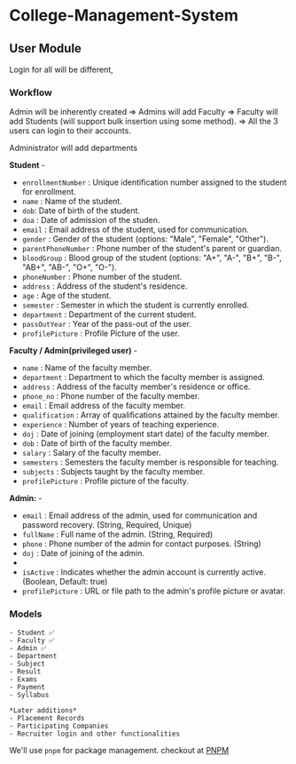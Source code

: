 # College-Management-System


## User Module

Login for all will be different, 

### Workflow

Admin will be inherently created => Admins will add Faculty => Faculty will add Students (will support bulk insertion using some method). => All the 3 users can login to their accounts.

Administrator will add departments

**Student** - 

- `enrollmentNumber` : Unique identification number assigned to the student for enrollment.
- `name` : Name of the student.
- `dob`: Date of birth of the student.
- `﻿doa` : Date of admission of the studen.
- `email` : Email address of the student, used for communication.
- `gender` : Gender of the student (options: "Male", "Female", "Other").
- `parentPhoneNumber` : Phone number of the student's parent or guardian.
- `bloodGroup` : Blood group of the student (options: "A+", "A-", "B+", "B-", "AB+", "AB-", "O+", "O-").
- `phoneNumber` : Phone number of the student.
- `address` : Address of the student's residence.
- `age` : Age of the student.
- `semester` : Semester in which the student is currently enrolled.
- `﻿department` : Department of the current student.
- `﻿passOutYear` : Year of the pass-out of the user.
- `﻿profilePicture` : Profile Picture of the user.

**Faculty / Admin(privileged user)** -

- `name` : Name of the faculty member.
- `department` : Department to which the faculty member is assigned.
- `address` : Address of the faculty member's residence or office.
- `phone_no` : Phone number of the faculty member.
- `email` : Email address of the faculty member.
- `qualification` : Array of qualifications attained by the faculty member.
- `experience` : Number of years of teaching experience.
- `doj` : Date of joining (employment start date) of the faculty member.
- `dob` : Date of birth of the faculty member.
- `salary` : Salary of the faculty member.
- `semesters` : Semesters the faculty member is responsible for teaching.
- `subjects` : Subjects taught by the faculty member.
- `﻿profilePicture` : Profile picture of the faculty.
  
**Admin:** -

- `email` : Email address of the admin, used for communication and password recovery. (String, Required, Unique)
- `fullName` : Full name of the admin. (String, Required)
- `phone` : Phone number of the admin for contact purposes. (String)
- `doj` : Date of joining of the admin.
- 
- `isActive` : Indicates whether the admin account is currently active. (Boolean, Default: true)
- `﻿profilePicture` : URL or file path to the admin's profile picture or avatar.

### Models
    - Student ✅
    - Faculty ✅
    - Admin ✅
    - Department
    - Subject
    - Result
    - Exams
    - Payment
    - Syllabus

    *Later additions*
    - Placement Records
    - Participating Companies
    - Recruiter login and other functionalities

    
We'll use `pnpm` for package management. checkout at [PNPM](https://pnpm.io/)
